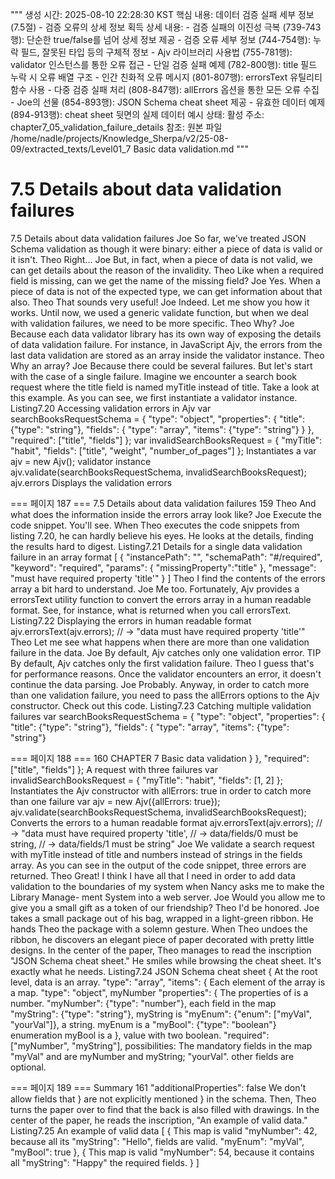 """
생성 시간: 2025-08-10 22:28:30 KST
핵심 내용: 데이터 검증 실패 세부 정보 (7.5절) - 검증 오류의 상세 정보 획득
상세 내용:
    - 검증 실패의 이진성 극복 (739-743행): 단순한 true/false를 넘어 상세 정보 제공
    - 검증 오류 세부 정보 (744-754행): 누락 필드, 잘못된 타입 등의 구체적 정보
    - Ajv 라이브러리 사용법 (755-781행): validator 인스턴스를 통한 오류 접근
    - 단일 검증 실패 예제 (782-800행): title 필드 누락 시 오류 배열 구조
    - 인간 친화적 오류 메시지 (801-807행): errorsText 유틸리티 함수 사용
    - 다중 검증 실패 처리 (808-847행): allErrors 옵션을 통한 모든 오류 수집
    - Joe의 선물 (854-893행): JSON Schema cheat sheet 제공
    - 유효한 데이터 예제 (894-913행): cheat sheet 뒷면의 실제 데이터 예시
상태: 활성
주소: chapter7_05_validation_failure_details
참조: 원본 파일 /home/nadle/projects/Knowledge_Sherpa/v2/25-08-09/extracted_texts/Level01_7 Basic data validation.md
"""

# 7.5 Details about data validation failures

7.5 Details about data validation failures
Joe So far, we've treated JSON Schema validation as though it were binary: either a
piece of data is valid or it isn't.
Theo Right...
Joe But, in fact, when a piece of data is not valid, we can get details about the
reason of the invalidity.
Theo Like when a required field is missing, can we get the name of the missing field?
Joe Yes. When a piece of data is not of the expected type, we can get information
about that also.
Theo That sounds very useful!
Joe Indeed. Let me show you how it works. Until now, we used a generic validate
function, but when we deal with validation failures, we need to be more specific.
Theo Why?
Joe Because each data validator library has its own way of exposing the details of
 data validation failure. For instance, in JavaScript Ajv, the errors from the
last data validation are stored as an array inside the validator instance.
Theo Why an array?
Joe Because there could be several failures. But let's start with the case of a single
failure. Imagine we encounter a search book request where the title field is
named myTitle instead of title. Take a look at this example. As you can see,
we first instantiate a validator instance.
Listing7.20 Accessing validation errors in Ajv
var searchBooksRequestSchema = {
"type": "object",
"properties": {
"title": {"type": "string"},
"fields": {
"type": "array",
"items": {"type": "string"}
}
},
"required": ["title", "fields"]
};
var invalidSearchBooksRequest = {
"myTitle": "habit",
"fields": ["title", "weight", "number_of_pages"]
};
Instantiates a
var ajv = new Ajv(); validator instance
ajv.validate(searchBooksRequestSchema, invalidSearchBooksRequest);
ajv.errors
Displays the
validation errors

=== 페이지 187 ===
7.5 Details about data validation failures 159
Theo And what does the information inside the errors array look like?
Joe Execute the code snippet. You'll see.
When Theo executes the code snippets from listing 7.20, he can hardly believe his eyes. He
looks at the details, finding the results hard to digest.
Listing7.21 Details for a single data validation failure in an array format
[
{
"instancePath": "",
"schemaPath": "#/required",
"keyword": "required",
"params": {
"missingProperty":"title"
},
"message": "must have required property 'title'"
}
]
Theo I find the contents of the errors array a bit hard to understand.
Joe Me too. Fortunately, Ajv provides a errorsText utility function to convert the
errors array in a human readable format. See, for instance, what is returned
when you call errorsText.
Listing7.22 Displaying the errors in human readable format
ajv.errorsText(ajv.errors);
// → "data must have required property 'title'"
Theo Let me see what happens when there are more than one validation failure in
the data.
Joe By default, Ajv catches only one validation error.
TIP By default, Ajv catches only the first validation failure.
Theo I guess that's for performance reasons. Once the validator encounters an
error, it doesn't continue the data parsing.
Joe Probably. Anyway, in order to catch more than one validation failure, you need
to pass the allErrors options to the Ajv constructor. Check out this code.
Listing7.23 Catching multiple validation failures
var searchBooksRequestSchema = {
"type": "object",
"properties": {
"title": {"type": "string"},
"fields": {
"type": "array",
"items": {"type": "string"}

=== 페이지 188 ===
160 CHAPTER 7 Basic data validation
}
},
"required": ["title", "fields"]
};
A request with
three failures
var invalidSearchBooksRequest = {
"myTitle": "habit",
"fields": [1, 2]
}; Instantiates the Ajv constructor
with allErrors: true in order to
catch more than one failure
var ajv = new Ajv({allErrors: true});
ajv.validate(searchBooksRequestSchema,
invalidSearchBooksRequest); Converts the
errors to a human
readable format
ajv.errorsText(ajv.errors);
// → "data must have required property 'title',
// → data/fields/0 must be string,
// → data/fields/1 must be string"
Joe We validate a search request with myTitle instead of title and numbers
instead of strings in the fields array. As you can see in the output of the code
snippet, three errors are returned.
Theo Great! I think I have all that I need in order to add data validation to the
boundaries of my system when Nancy asks me to make the Library Manage-
ment System into a web server.
Joe Would you allow me to give you a small gift as a token of our friendship?
Theo I'd be honored.
Joe takes a small package out of his bag, wrapped in a light-green ribbon. He hands Theo
the package with a solemn gesture.
When Theo undoes the ribbon, he discovers an elegant piece of paper decorated with
pretty little designs. In the center of the paper, Theo manages to read the inscription
"JSON Schema cheat sheet." He smiles while browsing the cheat sheet. It's exactly what he
needs.
Listing7.24 JSON Schema cheat sheet
{ At the root level,
data is an array.
"type": "array",
"items": { Each element of the
array is a map.
"type": "object",
myNumber "properties": {
The properties of
is a number. "myNumber": {"type": "number"},
each field in the map
"myString": {"type": "string"},
myString is
"myEnum": {"enum": ["myVal", "yourVal"]},
a string. myEnum is a
"myBool": {"type": "boolean"}
enumeration
myBool is a }, value with two
boolean. "required": ["myNumber", "myString"], possibilities:
The mandatory fields in the map "myVal" and
are myNumber and myString; "yourVal".
other fields are optional.

=== 페이지 189 ===
Summary 161
"additionalProperties": false
We don't allow fields that
}
are not explicitly mentioned
}
in the schema.
Then, Theo turns the paper over to find that the back is also filled with drawings. In the
center of the paper, he reads the inscription, "An example of valid data."
Listing7.25 An example of valid data
[
{
This map is valid
"myNumber": 42,
because all its
"myString": "Hello",
fields are valid.
"myEnum": "myVal",
"myBool": true
},
{
This map is valid
"myNumber": 54,
because it contains all
"myString": "Happy"
the required fields.
}
]
